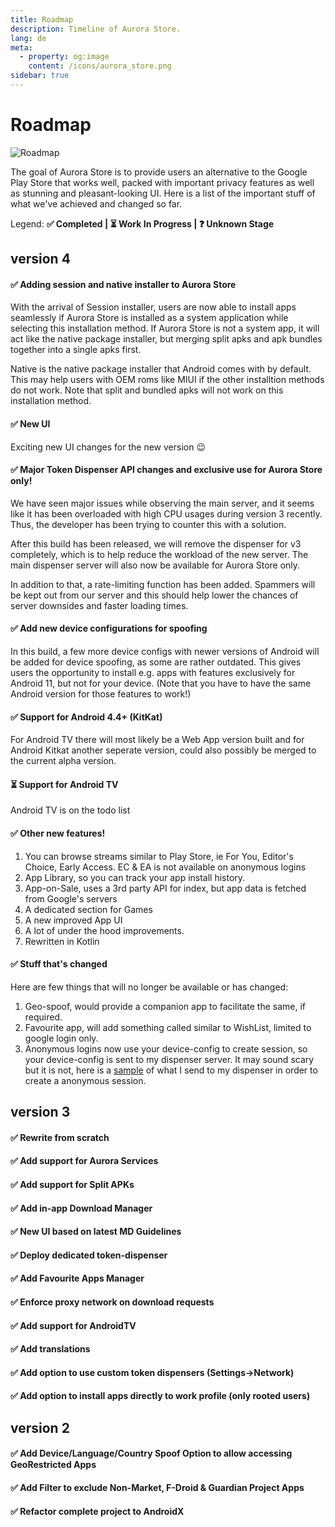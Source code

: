 ```yaml
---
title: Roadmap
description: Timeline of Aurora Store.
lang: de
meta:
  - property: og:image
    content: /icons/aurora_store.png
sidebar: true
---
```


# Roadmap

![Roadmap](/assets/undraw_roadmap.svg)

The goal of Aurora Store is to provide users an alternative to the Google Play Store that works well, packed with important privacy features as well as stunning and pleasant-looking UI. Here is a list of the important stuff of what we've achieved and changed so far.

Legend: **✅ Completed | ⏳ Work In Progress | ❓ Unknown Stage**

## version 4

#### ✅ Adding session and native installer to Aurora Store

With the arrival of Session installer, users are now able to install apps seamlessly if Aurora Store is installed as a system application while selecting this installation method. If Aurora Store is not a system app, it will act like the native package installer, but merging split apks and apk bundles together into a single apks first.

Native is the native package installer that Android comes with by default. This may help users with OEM roms like MIUI if the other installtion methods do not work. Note that split and bundled apks will not work on this installation method.

#### ✅ New UI

Exciting new UI changes for the new version 😉

#### ✅ Major Token Dispenser API changes and exclusive use for Aurora Store only!

We have seen major issues while observing the main server, and it seems like it has been overloaded with high CPU usages during version 3 recently. Thus, the developer has been trying to counter this with a solution.

After this build has been released, we will remove the dispenser for v3 completely, which is to help reduce the workload of the new server. The main dispenser server will also now be available for Aurora Store only. 

In addition to that, a rate-limiting function has been added. Spammers will be kept out from our server and this should help lower the chances of server downsides and faster loading times.

#### ✅ Add new device configurations for spoofing

In this build, a few more device configs with newer versions of Android will be added for device spoofing, as some are rather outdated. This gives users the opportunity to install e.g. apps with features exclusively for Android 11, but not for your device. (Note that you have to have the same Android version for those features to work!)

#### ✅ Support for Android 4.4+ (KitKat)

For Android TV there will most likely be a Web App version built and for Android Kitkat another seperate version, could also possibly be merged to the current alpha version.

#### ⏳ Support for Android TV 

Android TV is on the todo list

#### ✅ Other new features!

1. You can browse streams similar to Play Store, ie For You, Editor's Choice, Early Access. EC & EA is not available on anonymous logins
2. App Library, so you can track your app install history.
3. App-on-Sale, uses a 3rd party API for index, but app data is fetched from Google's servers
4. A dedicated section for Games
5. A new improved App UI
6. A lot of under the hood improvements.
7. Rewritten in Kotlin

#### ✅ Stuff that's changed

Here are few things that will no longer be available or has changed:

1. Geo-spoof, would provide a companion app to facilitate the same, if required.
2. Favourite app, will add something called similar to WishList, limited to google login only.
3. Anonymous logins now use your device-config to create session, so your device-config is sent to my dispenser server. It may sound scary but it is not, here is a [sample](https://gitlab.com/AuroraOSS/gplayapi/-/blob/master/src/main/resources/op_8_pro.properties) of what I send to my dispenser in order to create a anonymous session.

## version 3

#### ✅ Rewrite from scratch

#### ✅ Add support for Aurora Services

#### ✅ Add support for Split APKs

#### ✅ Add in-app Download Manager

#### ✅ New UI based on latest MD Guidelines

#### ✅ Deploy dedicated token-dispenser

#### ✅ Add Favourite Apps Manager

#### ✅ Enforce proxy network on download requests

#### ✅ Add support for AndroidTV

#### ✅ Add translations

#### ✅ Add option to use custom token dispensers (Settings->Network)

#### ✅ Add option to install apps directly to work profile (only rooted users)

## version 2

#### ✅ Add Device/Language/Country Spoof Option to allow accessing GeoRestricted Apps

#### ✅ Add Filter to exclude Non-Market, F-Droid & Guardian Project Apps

#### ✅ Refactor complete project to AndroidX
